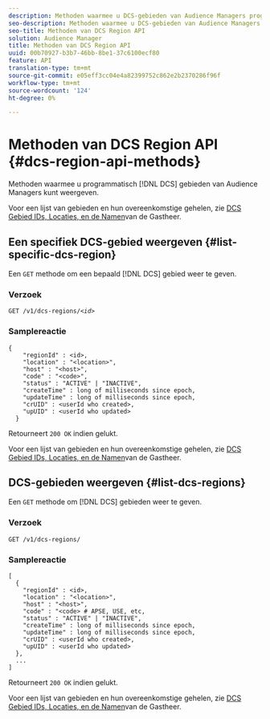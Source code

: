 ```yaml
---
description: Methoden waarmee u DCS-gebieden van Audience Managers programmatisch kunt weergeven.
seo-description: Methoden waarmee u DCS-gebieden van Audience Managers programmatisch kunt weergeven.
seo-title: Methoden van DCS Region API
solution: Audience Manager
title: Methoden van DCS Region API
uuid: 00b70927-b3b7-46bb-8be1-37c6100ecf80
feature: API
translation-type: tm+mt
source-git-commit: e05eff3cc04e4a82399752c862e2b2370286f96f
workflow-type: tm+mt
source-wordcount: '124'
ht-degree: 0%

---
```



# Methoden van DCS Region API {#dcs-region-api-methods}

Methoden waarmee u programmatisch [!DNL DCS] gebieden van Audience Managers kunt weergeven.

<!-- c_rest_api_regions.xml -->

Voor een lijst van gebieden en hun overeenkomstige gehelen, zie [DCS Gebied IDs, Locaties, en de Namen](../../api/dcs-intro/dcs-api-reference/dcs-regions.md)van de Gastheer.

## Een specifiek DCS-gebied weergeven {#list-specific-dcs-region}

Een `GET` methode om een bepaald [!DNL DCS] gebied weer te geven.

<!-- r_rest_api_regions_list_specific.xml -->

### Verzoek

`GET /v1/dcs-regions/`*`<id>`*

### Samplereactie

```
{ 
    "regionId" : <id>, 
    "location" : "<location>",
    "host" : "<host>",
    "code" : "<code>",
    "status" : "ACTIVE" | "INACTIVE",
    "createTime" : long of milliseconds since epoch,
    "updateTime" : long of milliseconds since epoch,
    "crUID" : <userId who created>,
    "upUID" : <userId who updated>
  }
```

Retourneert `200 OK` indien gelukt.

Voor een lijst van gebieden en hun overeenkomstige gehelen, zie [DCS Gebied IDs, Locaties, en de Namen](../../api/dcs-intro/dcs-api-reference/dcs-regions.md)van de Gastheer.

## DCS-gebieden weergeven {#list-dcs-regions}

Een `GET` methode om [!DNL DCS] gebieden weer te geven.

<!-- r_rest_api_regions_list.xml -->

### Verzoek

`GET /v1/dcs-regions/`

### Samplereactie

```
[
  { 
    "regionId" : <id>, 
    "location" : "<location>",
    "host" : "<host>",
    "code" : "<code> # APSE, USE, etc,
    "status" : "ACTIVE" | "INACTIVE",
    "createTime" : long of milliseconds since epoch,
    "updateTime" : long of milliseconds since epoch,
    "crUID" : <userId who created>,
    "upUID" : <userId who updated>
  },
  ...
]
```

Retourneert `200 OK` indien gelukt.

Voor een lijst van gebieden en hun overeenkomstige gehelen, zie [DCS Gebied IDs, Locaties, en de Namen](../../api/dcs-intro/dcs-api-reference/dcs-regions.md)van de Gastheer.
